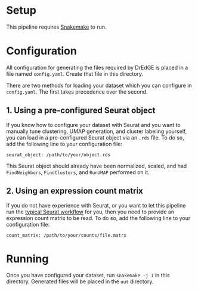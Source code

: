 # Setup

This pipeline requires [Snakemake](https://snakemake.readthedocs.io/) to run.

# Configuration

All configuration for generating the files required by DrEdGE is placed in a file named `config.yaml`. Create that file in this directory.

There are two methods for loading your dataset which you can configure in `config.yaml`. The first takes precedence over the second.

## 1. Using a pre-configured Seurat object

If you know how to configure your dataset with Seurat and you want to manually tune clustering, UMAP generation, and cluster labeling yourself, you can load in a pre-configured Seurat object via an `.rds` file. To do so, add the following line to your configuration file:

```
seurat_object: /path/to/your/object.rds
```

This Seurat object should already have been normalized, scaled, and had `FindNeighbors`, `FindClusters`, and `RunUMAP` performed on it.


## 2. Using an expression count matrix

If you do not have experience with Seurat, or you want to let this pipeline run the [typical Seurat workflow](https://satijalab.org/seurat/articles/essential_commands.html) for you, then you need to provide an expression count matrix to be read. To do so, add the following line to your configuration file:

```
count_matrix: /path/to/your/counts/file.matrx
```

# Running

Once you have configured your dataset, run `snakemake -j 1` in this directory. Generated files will be placed in the `out` directory.
